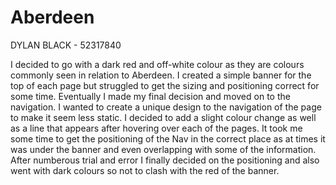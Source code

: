 # Aberdeen


DYLAN BLACK - 52317840


I decided to go with a dark red and off-white colour as they are colours commonly seen in relation to Aberdeen. I created a simple banner for the top of each page but struggled to get the sizing and positioning correct for some time. Eventually I made my final decision and moved on to the navigation. I wanted to create a unique design to the navigation of the page to make it seem less static. I decided to add a slight colour change as well as a line that appears after hovering over each of the pages. It took me some time to get the positioning of the Nav in the correct place as at times it was under the banner and even overlapping with some of the information. After numberous trial and error I finally decided on the positioning and also went with dark colours so not to clash with the red of the banner. 



